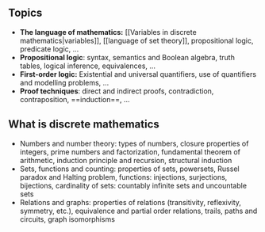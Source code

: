 ## Topics
- **The language of mathematics:** [[Variables in discrete mathematics|variables]], [[language of set theory]], propositional logic, predicate logic, …
- **Propositional logic**: syntax, semantics and Boolean algebra, truth tables, logical inference, equivalences, …
- **First-order logic:** Existential and universal quantifiers, use of quantifiers and modelling problems, …
- **Proof techniques**: direct and indirect proofs, contradiction, contraposition, ==induction==, …
## What is discrete mathematics
- Numbers and number theory: types of numbers, closure properties of integers, prime numbers and factorization, fundamental theorem of arithmetic, induction principle and recursion, structural induction
- Sets, functions and counting: properties of sets, powersets, Russel paradox and Halting problem, functions: injections, surjections, bijections, cardinality of sets: countably infinite sets and uncountable sets
- Relations and graphs: properties of relations (transitivity, reflexivity, symmetry, etc.), equivalence and partial order relations, trails, paths and circuits, graph isomorphisms
